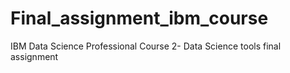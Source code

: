 # Final_assignment_ibm_course
IBM Data Science Professional Course 2- Data Science tools final assignment
